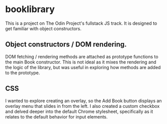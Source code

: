 # booklibrary

This is a project on The Odin Project's fullstack JS track. It is designed to get familiar with object constructors. 

## Object constructors / DOM rendering. 

DOM fetching / rendering methods are attached as prototype functions to the main Book constructor. This is not ideal as it mixes the rendering and the logic of the library, but was useful in exploring how methods are added to the prototype. 

## CSS

I wanted to explore creating an overlay, so the Add Book button displays an overlay menu that slides in from the left. I also created a custom checkbox and delved deeper into the default Chrome stylesheet, specifically as it relates to the default behavior for input elements. 